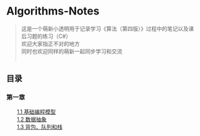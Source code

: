 # Algorithms-Notes
> 这是一个萌新小透明用于记录学习《算法（第四版）》过程中的笔记以及课后习题的练习（C#）<br>
> 欢迎大家指正不对的地方<br>
> 同时也欢迎同样的萌新一起同步学习和交流<br><br>

## 目录<br>
### 第一章<br>
　　[1.1 基础编程模型](https://github.com/ShiLeiL/Algorithms-Notes/tree/master/code/chapter%201-1)<br>
　　[1.2 数据抽象](https://github.com/ShiLeiL/Algorithms-Notes/tree/master/code/chapter%201-2)<br>
　　[1.3 背包、队列和栈](https://github.com/ShiLeiL/Algorithms-Notes/tree/master/code/chapter%201-3)<br>
